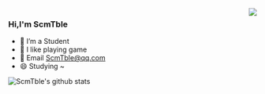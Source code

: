 
<img align="right" src="https://github-readme-stats.vercel.app/api/top-langs/?username=ScmTble" />

### Hi,I'm ScmTble
- 🔭 I’m a Student
- 🌱 I like playing game
- 💬 Email ScmTble@qq.com
- 😄 Studying ~

<img align="center" src="https://github-readme-stats.vercel.app/api?username=ScmTble&show_icons=true" alt="ScmTble's github stats"/>
